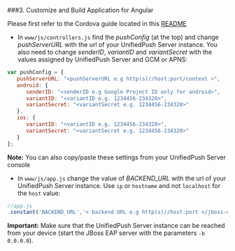 ###3. Customize and Build Application for Angular

Please first refer to the Cordova guide located in this [README](../README.md)

* In ```www/js/controllers.js``` find the _pushConfig_ (at the top) and change _pushServerURL_ with the url of your UnifiedPush Server instance. You also need to change _senderID_, _variantID_ and _variantSecret_ with the values assigned by UnifiedPush Server and GCM or APNS:

```javascript
var pushConfig = {
   pushServerURL: "<pushServerURL e.g http(s)//host:port/context >",
   android: {
      senderID: "<senderID e.g Google Project ID only for android>",
      variantID: "<variantID e.g. 1234456-234320>",
      variantSecret: "<variantSecret e.g. 1234456-234320>"
   },
   ios: {
      variantID: "<variantID e.g. 1234456-234320>",
      variantSecret: "<variantSecret e.g. 1234456-234320>"
   }
};

```
**Note:** You can also copy/paste these settings from your UnifiedPush Server console

* In ```www/js/app.js``` change the value of _BACKEND_URL_ with the url of your UnifiedPush Server instance. Use ```ip``` or ```hostname``` and not ```localhost``` for the ```host``` value:

```javascript
//app.js    
.constant('BACKEND_URL','< backend URL e.g http(s)//host:port >/jboss-contacts-mobile-picketlink-secured/')
```

**Important:** Make sure that the UnifiedPush Server instance can be reached from your device (start the JBoss EAP server with the parameters ```-b 0.0.0.0```).
